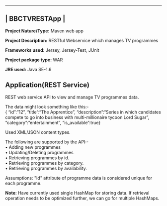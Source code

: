 ----------------
| BBCTVRESTApp |
----------------

<b>Project Nature/Type:</b> Maven web app <br/>

<b>Project Description:</b>  RESTful Webservice which manages TV programmes <br/>

<b>Frameworks used:</b> Jersey, Jersey-Test, JUnit <br/>

<b>Project package type:</b> WAR <br/>

<b>JRE used:</b> Java SE-1.6 <br/>

Application(REST Service)
--------------------------
REST web service API to view and manage TV programmes data. 

The data might look something like this:-<br/>
{ “id”:”12”, “title”:“The Apprentice”, “description”:“Series in which candidates compete to go into business with multi-millionaire tycoon Lord Sugar”, “category”:”entertainment”, “is_available”:true}<br/>

Used XML/JSON content types.<br/>

The following are supported by the API:-<br/>
• Adding new programmes<br/>
• Updating/Deleting programmes<br/>
• Retrieving programmes by id.<br/>
• Retrieving programmes by category.<br/>
• Retrieving programmes by availability.<br/>


Assumptions: "Id" attribute of programme data is considered unique for each programme.<br/>

<b>Note:</b> Have currently used single HashMap for storing data. If retrieval operation needs to be optimized further, we can go for multiple HashMaps.
